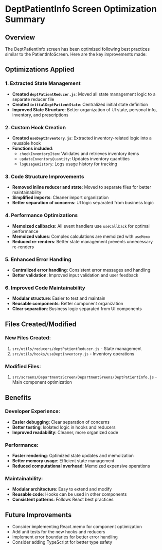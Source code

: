 # DeptPatientInfo Screen Optimization Summary

## Overview
The DeptPatientInfo screen has been optimized following best practices similar to the PatientInfoScreen. Here are the key improvements made:

## Optimizations Applied

### 1. **Extracted State Management**
- **Created `deptPatientReducer.js`**: Moved all state management logic to a separate reducer file
- **Created `initialDeptPatientState`**: Centralized initial state definition
- **Improved State Structure**: Better organization of UI state, personal info, inventory, and prescriptions

### 2. **Custom Hook Creation**
- **Created `useDeptInventory.js`**: Extracted inventory-related logic into a reusable hook
- **Functions included**:
  - `checkInventoryItem`: Validates and retrieves inventory items
  - `updateInventoryQuantity`: Updates inventory quantities
  - `logUsageHistory`: Logs usage history for tracking

### 3. **Code Structure Improvements**
- **Removed inline reducer and state**: Moved to separate files for better maintainability
- **Simplified imports**: Cleaner import organization
- **Better separation of concerns**: UI logic separated from business logic

### 4. **Performance Optimizations**
- **Memoized callbacks**: All event handlers use `useCallback` for optimal performance
- **Memoized values**: Complex calculations are memoized with `useMemo`
- **Reduced re-renders**: Better state management prevents unnecessary re-renders

### 5. **Enhanced Error Handling**
- **Centralized error handling**: Consistent error messages and handling
- **Better validation**: Improved input validation and user feedback

### 6. **Improved Code Maintainability**
- **Modular structure**: Easier to test and maintain
- **Reusable components**: Better component organization
- **Clear separation**: Business logic separated from UI components

## Files Created/Modified

### New Files Created:
1. `src/utils/reducers/deptPatientReducer.js` - State management
2. `src/utils/hooks/useDeptInventory.js` - Inventory operations

### Modified Files:
1. `src/screens/DepartmentsScreen/DepartmentSreens/DeptPatientInfo.js` - Main component optimization

## Benefits

### Developer Experience:
- **Easier debugging**: Clear separation of concerns
- **Better testing**: Isolated logic in hooks and reducers
- **Improved readability**: Cleaner, more organized code

### Performance:
- **Faster rendering**: Optimized state updates and memoization
- **Better memory usage**: Efficient state management
- **Reduced computational overhead**: Memoized expensive operations

### Maintainability:
- **Modular architecture**: Easy to extend and modify
- **Reusable code**: Hooks can be used in other components
- **Consistent patterns**: Follows React best practices

## Future Improvements
- Consider implementing React.memo for component optimization
- Add unit tests for the new hooks and reducers
- Implement error boundaries for better error handling
- Consider adding TypeScript for better type safety
